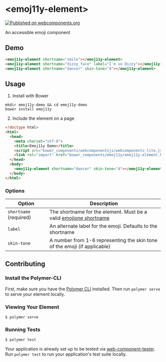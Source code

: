 # \<emoj11y-element\>

[![Published on webcomponents.org](https://img.shields.io/badge/webcomponents.org-published-blue.svg)](https://www.webcomponents.org/element/ireade/emoj11y)

An accessible emoji component

## Demo

<!--
```
<custom-element-demo></custom-element-demo>
  <template>
    <style>
      emoj11y-element {
        margin-top: 20px;
        font-size: 20px;
      }
    </style>
    <link rel="import" href="emoj11y-element.html">
    <next-code-block></next-code-block>
  </template>
</custom-element-demo>
```
-->
```html
<emoj11y-element shortname="smile"></emoj11y-element>
<emoj11y-element shortname="dizzy_face" label="I'm so Dizzy"></emoj11y-element>
<emoj11y-element shortname="dancer" skin-tone="4"></emoj11y-element>
```

## Usage

1. Install with Bower

```
mkdir emoj11y-demo && cd emoj11y-demo
bower install emoj11y
```

2. Include the element on a page

```html
<!doctype html>
<html>
  <head>
    <meta charset="utf-8">
    <title>Emoj11y Demo</title>
    <script src="bower_components/webcomponentsjs/webcomponents-lite.js"></script>
    <link rel="import" href="bower_components/emoj11y/emoj11y-element.html">
  </head>
  <body>
    <emoj11y-element shortname="dancer" skin-tone="4"></emoj11y-element>
  </body>
</html>
```

### Options

Option | Description
-------|------------
`shortname` (required) | The shortname for the element. Must be a valid [emojione shortname](https://www.emojione.com/emoji/v3)
`label` | An alternate label for the emoji. Defaults to the shortname
`skin-tone` | A number from 1-6 representing the skin tone of the emoji (if applicable)

## Contributing

### Install the Polymer-CLI

First, make sure you have the [Polymer CLI](https://www.npmjs.com/package/polymer-cli) installed. Then run `polymer serve` to serve your element locally.

### Viewing Your Element

```
$ polymer serve
```

### Running Tests

```
$ polymer test
```

Your application is already set up to be tested via [web-component-tester](https://github.com/Polymer/web-component-tester). Run `polymer test` to run your application's test suite locally.
